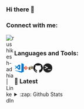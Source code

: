 ### Hi there 👋

<!--
**adhiarushikesh/adhiarushikesh** is a ✨ _special_ ✨ repository because its `README.md` (this file) appears on your GitHub profile.

Here are some ideas to get you started:

- 🔭 I’m currently working on Wintel Security | Chef-Recipies | Automation
- 🌱 I’m currently learning Terraform
- 👯 I’m looking to collaborate on MS Teams
- 🤔 I’m looking for help with 
- 💬 Ask me about Automation 
- 📫 How to reach me: adhiarushikesh@gmail.com
- 😄 Pronouns: Rishi
- ⚡ Fun fact: I don't know lot of things 
-->

### Connect with me:

[<img align="left" alt="rushikesh-adhia | LinkedIn" width="22px" src="https://cdn.jsdelivr.net/npm/simple-icons@v3/icons/linkedin.svg" />][linkedin]

<br />

### Languages and Tools:

[<img align="left" alt="Visual Studio Code" width="26px" src="https://raw.githubusercontent.com/github/explore/80688e429a7d4ef2fca1e82350fe8e3517d3494d/topics/visual-studio-code/visual-studio-code.png" />][webdevplaylist]
[<img align="left" alt="Git" width="26px" src="https://raw.githubusercontent.com/github/explore/80688e429a7d4ef2fca1e82350fe8e3517d3494d/topics/git/git.png" />][webdevplaylist]
[<img align="left" alt="GitHub" width="26px" src="https://raw.githubusercontent.com/github/explore/78df643247d429f6cc873026c0622819ad797942/topics/github/github.png" />][webdevplaylist]
[<img align="left" alt="Terminal" width="26px" src="https://raw.githubusercontent.com/github/explore/80688e429a7d4ef2fca1e82350fe8e3517d3494d/topics/terminal/terminal.png" />][webdevplaylist]

<br />

### 📕 Latest

<details>
  <summary>:zap: Github Stats</summary>

  <img align="left" alt="Rishi's Github Stats" src="https://github-readme-stats.codestackr.vercel.app/api?username=adhiarushikesh&show_icons=true&hide_border=true" />

</details>


<br />

[webdevplaylist]: https://github.com/adhiarushikesh/adhiarushikes
[linkedin]: https://www.linkedin.com/in/rushikesh-adhia/
